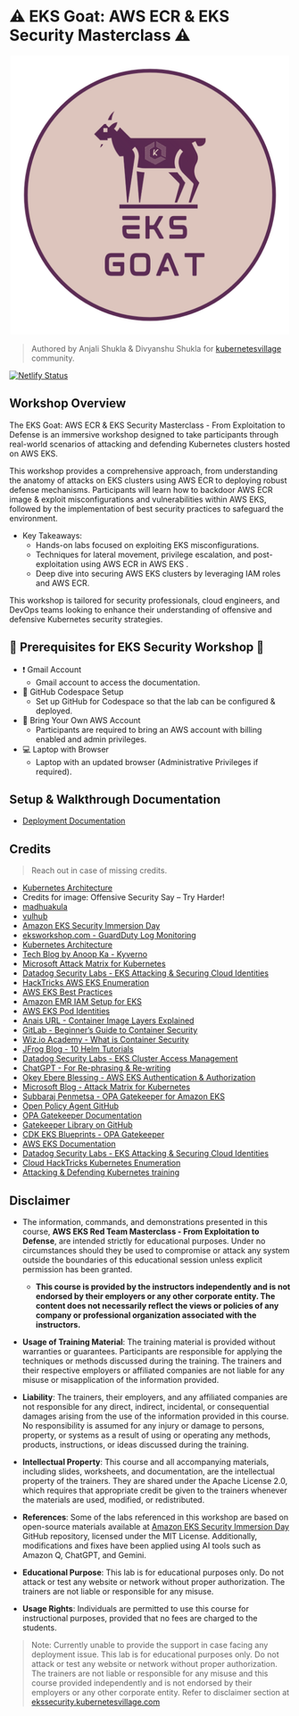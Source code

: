 # ⚠️ EKS Goat: AWS ECR & EKS Security Masterclass ⚠️

<p align="center">
  <img src="/external-images/logo-1.png" alt="Logo" width="500"/>
</p>


> Authored by Anjali Shukla & Divyanshu Shukla for [kubernetesvillage](https://www.linkedin.com/company/kubernetesvillage) community.

[![Netlify Status](https://api.netlify.com/api/v1/badges/fcb91e86-34bf-4621-a1ad-40789fdae187/deploy-status)](https://app.netlify.com/sites/ekssecurity/deploys)

## Workshop Overview

The EKS Goat: AWS ECR & EKS Security Masterclass - From Exploitation to Defense is an immersive workshop designed to take participants through real-world scenarios of attacking and defending Kubernetes clusters hosted on AWS EKS.

This workshop provides a comprehensive approach, from understanding the anatomy of attacks on EKS clusters using AWS ECR to deploying robust defense mechanisms. Participants will learn how to backdoor AWS ECR image & exploit misconfigurations and vulnerabilities within AWS EKS, followed by the implementation of best security practices to safeguard the environment.

- Key Takeaways:
  - Hands-on labs focused on exploiting EKS misconfigurations.
  - Techniques for lateral movement, privilege escalation, and post-exploitation using AWS ECR in AWS EKS .
  - Deep dive into securing AWS EKS clusters by leveraging IAM roles and AWS ECR.

This workshop is tailored for security professionals, cloud engineers, and DevOps teams looking to enhance their understanding of offensive and defensive Kubernetes security strategies.

## 🚀 Prerequisites for EKS Security Workshop 🚀

- ❗ Gmail Account
  - Gmail account to access the documentation.
- 🔧 GitHub Codespace Setup
  - Set up GitHub for Codespace so that the lab can be configured & deployed.
- 🔑 Bring Your Own AWS Account
  - Participants are required to bring an AWS account with billing enabled and admin privileges.
- 💻 Laptop with Browser
  - Laptop with an updated browser (Administrative Privileges if required).

## Setup & Walkthrough Documentation

- [Deployment Documentation](https://ekssecurity.kubernetesvillage.com/)

## Credits

> Reach out in case of missing credits. 

- [Kubernetes Architecture](https://kubernetes.io/docs/concepts/architecture/)
- Credits for image: Offensive Security Say – Try Harder!
- [madhuakula](https://madhuakula.com/kubernetes-goat/docs/owasp-kubernetes-top-ten/)
- [vulhub](https://github.com/vulhub/vulhub/tree/master/jenkins/CVE-2024-23897)
- [Amazon EKS Security Immersion Day](https://github.com/aws-samples/amazon-eks-security-immersion-day)
- [eksworkshop.com - GuardDuty Log Monitoring](https://www.eksworkshop.com/docs/security/guardduty/log-monitoring/)
- [Kubernetes Architecture](https://kubernetes.io/docs/concepts/architecture/)
- [Tech Blog by Anoop Ka - Kyverno](https://tech.groww.in/kyverno-a-kubernetes-native-policy-management-bdd5bc80b8ca)
- [Microsoft Attack Matrix for Kubernetes](https://www.microsoft.com/en-us/security/blog/2020/04/02/attack-matrix-kubernetes/)
- [Datadog Security Labs - EKS Attacking & Securing Cloud Identities](https://securitylabs.datadoghq.com/articles/amazon-eks-attacking-securing-cloud-identities)
- [HackTricks AWS EKS Enumeration](https://cloud.hacktricks.xyz/pentesting-cloud/aws-security/aws-services/aws-eks-enum)
- [AWS EKS Best Practices](https://aws.github.io/aws-eks-best-practices/security/docs/)
- [Amazon EMR IAM Setup for EKS](https://docs.aws.amazon.com/emr/latest/EMR-on-EKS-DevelopmentGuide/setting-up-enable-IAM.html)
- [AWS EKS Pod Identities](https://docs.aws.amazon.com/eks/latest/userguide/pod-identities.html)
- [Anais URL - Container Image Layers Explained](https://anaisurl.com/container-image-layers-explained/)
- [GitLab - Beginner’s Guide to Container Security](https://about.gitlab.com/topics/devsecops/beginners-guide-to-container-security/)
- [Wiz.io Academy - What is Container Security](https://www.wiz.io/academy/what-is-container-security)
- [JFrog Blog - 10 Helm Tutorials](https://jfrog.com/blog/10-helm-tutorials-to-start-your-kubernetes-journey/)
- [Datadog Security Labs - EKS Cluster Access Management](https://securitylabs.datadoghq.com/articles/amazon-eks-attacking-securing-cloud-identities/#authorization-eks-cluster-access-management-recommended)
- [ChatGPT - For Re-phrasing & Re-writing](https://chatgpt.com)
- [Okey Ebere Blessing - AWS EKS Authentication & Authorization](https://okeyebereblessing.medium.com/how-to-configure-and-manage-authentication-and-authorization-in-aws-elastic-kubernetes-service-367a49ab3f9f)
- [Microsoft Blog - Attack Matrix for Kubernetes](https://www.microsoft.com/en-us/security/blog/2020/04/02/attack-matrix-kubernetes/)
- [Subbaraj Penmetsa - OPA Gatekeeper for Amazon EKS](https://medium.com/@subbarajpenmetsa/open-policy-agent-opa-gatekeeper-for-amazon-eks-507dd1edc72d)
- [Open Policy Agent GitHub](https://github.com/open-policy-agent)
- [OPA Gatekeeper Documentation](https://open-policy-agent.github.io/gatekeeper/website/docs/)
- [Gatekeeper Library on GitHub](https://github.com/open-policy-agent/gatekeeper-library)
- [CDK EKS Blueprints - OPA Gatekeeper](https://aws-quickstart.github.io/cdk-eks-blueprints/addons/opa-gatekeeper/)
- [AWS EKS Documentation](https://aws.amazon.com/eks/)
- [Datadog Security Labs - EKS Attacking & Securing Cloud Identities](https://securitylabs.datadoghq.com/articles/amazon-eks-attacking-securing-cloud-identities/)
- [Cloud HackTricks Kubernetes Enumeration](https://cloud.hacktricks.xyz/pentesting-cloud/kubernetes-security/kubernetes-enumeration)
- [ Attacking & Defending Kubernetes training](https://www.linkedin.com/in/peachycloudsecurity/)

## Disclaimer

- The information, commands, and demonstrations presented in this course, **AWS EKS Red Team Masterclass - From Exploitation to Defense**, are intended strictly for educational purposes. Under no circumstances should they be used to compromise or attack any system outside the boundaries of this educational session unless explicit permission has been granted.

    - <b>This course is provided by the instructors independently and is not endorsed by their employers or any other corporate entity. The content does not necessarily reflect the views or policies of any company or professional organization associated with the instructors.</b>

- **Usage of Training Material**: The training material is provided without warranties or guarantees. Participants are responsible for applying the techniques or methods discussed during the training. The trainers and their respective employers or affiliated companies are not liable for any misuse or misapplication of the information provided.

- **Liability**: The trainers, their employers, and any affiliated companies are not responsible for any direct, indirect, incidental, or consequential damages arising from the use of the information provided in this course. No responsibility is assumed for any injury or damage to persons, property, or systems as a result of using or operating any methods, products, instructions, or ideas discussed during the training.

- **Intellectual Property**: This course and all accompanying materials, including slides, worksheets, and documentation, are the intellectual property of the trainers. They are shared under the Apache License 2.0, which requires that appropriate credit be given to the trainers whenever the materials are used, modified, or redistributed.

- **References**: Some of the labs referenced in this workshop are based on open-source materials available at [Amazon EKS Security Immersion Day](https://github.com/aws-samples/amazon-eks-security-immersion-day) GitHub repository, licensed under the MIT License. Additionally, modifications and fixes have been applied using AI tools such as Amazon Q, ChatGPT, and Gemini.

- **Educational Purpose**: This lab is for educational purposes only. Do not attack or test any website or network without proper authorization. The trainers are not liable or responsible for any misuse.
- **Usage Rights**: Individuals are permitted to use this course for instructional purposes, provided that no fees are charged to the students.




> Note: Currently unable to provide the support in case facing any deployment issue. This lab is for educational purposes only. Do not attack or test any website or network without proper authorization. The trainers are not liable or responsible for any misuse and this course provided independently and is not endorsed by their employers or any other corporate entity. Refer to disclaimer section at [ekssecurity.kubernetesvillage.com](https://ekssecurity.kubernetesvillage.com/welcome/introduction#disclaimer)



